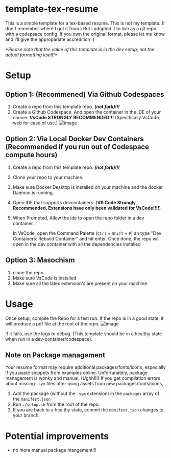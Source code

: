 # template-tex-resume

This is a simple template for a tex-based resume. This is not my template. (I don't remember where I got it from.) But I adopted it to live as a git repo with a codepsace config. If you own the original format, please let me know and I'll give the appropariate accredition :)

_\*Please note that the value of this template is in the dev setup; not the actual formatting itself!\*_
# Setup

## Option 1: (Recommened) Via Github Codespaces
1. Create a repo from this template repo. _**(not fork)!!!**_
2. Create a Github Codespace. And open the container in the IDE of your choice. **VsCode STRONGLY RECOMMENDED!!!** (Specifically VsCode web for ease of use.)
  ![image](https://github.com/user-attachments/assets/97c3fb46-7856-483b-aff2-83eb94752545)

## Option 2: Via Local Docker Dev Containers (Recommended if you run out of Codespace compute hours)
1. Create a repo from this template repo. _**(not fork)!!!**_
2. Clone your repo to your machine.
3. Make sure Docker Desktop is installed on your machine and the docker Daemon is running.
4. Open IDE that supports devcontainers. (**VS Code Strongly Recommended. Extensions have only been validated for VsCode!!!!**)
5. When Prompted, Allow the ide to open the repo folder in a dev container.

   In VsCode, open the Command Palette (`Ctrl` + `Shift` + `P`) an type "Dev Containers: Rebuild Container" and hit enter. Once done, the repo will open in the dev container with all the dependencies installed

## Option 3: Masochism
1. clone the repo...
2. Make sure VsCode is installed
3. Make sure all the latex extension's are present on your machine.

# Usage

Once setup, compile the Repo for a test run. If the repo is in a good state, it will produce a pdf file at the root of the repo.
![image](https://github.com/user-attachments/assets/249246bb-4a35-47fb-bbf6-1ca266660fa2)

If it fails, use the logs to debug. (This template should be in a healthy state when run in a dev-container/codespace).

## Note on Package management

Your resume format may require additional packages/fonts/icons, especially if you paste snippets from examples online. Unfortunately, package management is wonky and manual. (Ughh!!!) If you get compilation errors about missing `.sym` files after using assets from new packages/fonts/icons,
1. Add the package (without the `.sym` extension) in the `packages` array of the `manifest.json`
2. Run `./setup.sh` from the root of the repo.
3. If you are back to a healthy state, commit the `manifest.json` changes to your branch.

# Potential improvements
- no more manual package mangement!!!
